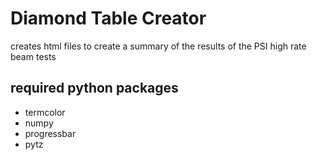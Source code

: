 # Diamond Table Creator
creates html files to create a summary of the results of the PSI high rate beam tests

## required python packages
- termcolor
- numpy
- progressbar
- pytz
